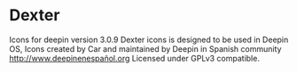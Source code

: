 # Dexter
Icons for deepin version 3.0.9
Dexter icons is designed to be used in Deepin OS,
Icons created by Car and maintained by Deepin in Spanish community http://www.deepinenespañol.org
Licensed under GPLv3 compatible.
